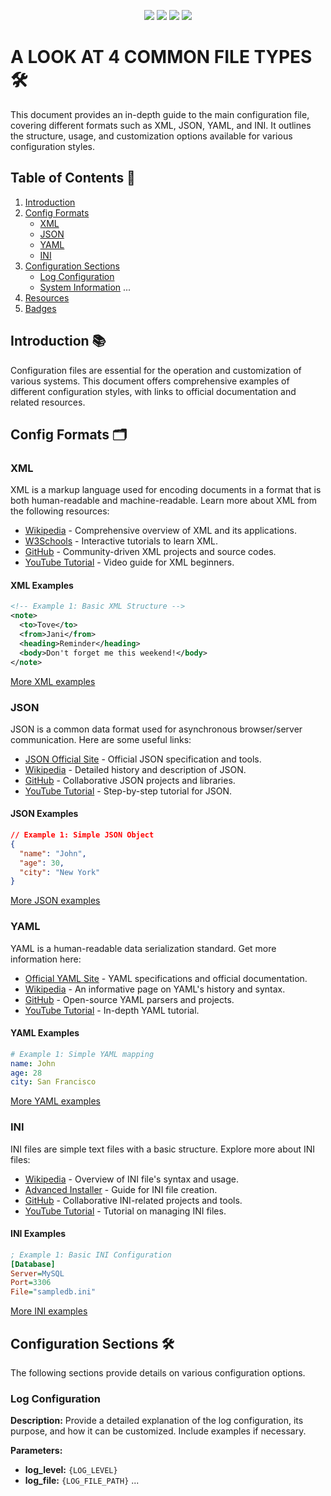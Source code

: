 
<p align="center">
  <a href="https://www.youtube.com"><img src="https://img.shields.io/badge/YouTube-FF0000?style=for-the-badge&logo=youtube&logoColor=white"></a>
  <a href="https://github.com"><img src="https://img.shields.io/badge/GitHub-100000?style=for-the-badge&logo=github&logoColor=white"></a>
  <a href="https://en.wikipedia.org"><img src="https://img.shields.io/badge/Wiki-555555?style=for-the-badge&logo=wikipedia&logoColor=white"></a>
  <a href="https://www.blogger.com"><img src="https://img.shields.io/badge/Blog-FF5722?style=for-the-badge&logo=blogger&logoColor=white"></a>
</p>

# A LOOK AT 4 COMMON FILE TYPES 🛠️

This document provides an in-depth guide to the main configuration file, covering different formats such as XML, JSON, YAML, and INI. It outlines the structure, usage, and customization options available for various configuration styles.

## Table of Contents 📝
1. [Introduction](#introduction)
2. [Config Formats](#config-formats)
   - [XML](#xml)
   - [JSON](#json)
   - [YAML](#yaml)
   - [INI](#ini)
3. [Configuration Sections](#configuration-sections)
   - [Log Configuration](#log-configuration)
   - [System Information](#system-information)
   ...
4. [Resources](#resources)
5. [Badges](#badges)

## Introduction 📚

Configuration files are essential for the operation and customization of various systems. This document offers comprehensive examples of different configuration styles, with links to official documentation and related resources.

## Config Formats 🗂️

### XML

XML is a markup language used for encoding documents in a format that is both human-readable and machine-readable. Learn more about XML from the following resources:
- [Wikipedia](https://en.wikipedia.org/wiki/XML) - Comprehensive overview of XML and its applications.
- [W3Schools](https://www.w3schools.com/xml/xml_whatis.asp) - Interactive tutorials to learn XML.
- [GitHub](https://github.com/topics/xml) - Community-driven XML projects and source codes.
- [YouTube Tutorial](https://www.youtube.com/watch?v=KeLiQXqVgMI) - Video guide for XML beginners.

#### XML Examples
```xml
<!-- Example 1: Basic XML Structure -->
<note>
  <to>Tove</to>
  <from>Jani</from>
  <heading>Reminder</heading>
  <body>Don't forget me this weekend!</body>
</note>
```
[More XML examples](#resources)

### JSON

JSON is a common data format used for asynchronous browser/server communication. Here are some useful links:
- [JSON Official Site](https://www.json.org/json-en.html) - Official JSON specification and tools.
- [Wikipedia](https://en.wikipedia.org/wiki/JSON) - Detailed history and description of JSON.
- [GitHub](https://github.com/topics/json) - Collaborative JSON projects and libraries.
- [YouTube Tutorial](https://www.youtube.com/watch?v=6OhMbf2v_jI) - Step-by-step tutorial for JSON.

#### JSON Examples
```json
// Example 1: Simple JSON Object
{
  "name": "John",
  "age": 30,
  "city": "New York"
}
```
[More JSON examples](#resources)

### YAML

YAML is a human-readable data serialization standard. Get more information here:
- [Official YAML Site](https://yaml.org/) - YAML specifications and official documentation.
- [Wikipedia](https://en.wikipedia.org/wiki/YAML) - An informative page on YAML's history and syntax.
- [GitHub](https://github.com/yaml/) - Open-source YAML parsers and projects.
- [YouTube Tutorial](https://www.youtube.com/watch?v=1uFVr15xDGg) - In-depth YAML tutorial.

#### YAML Examples
```yaml
# Example 1: Simple YAML mapping
name: John
age: 28
city: San Francisco
```
[More YAML examples](#resources)

### INI

INI files are simple text files with a basic structure. Explore more about INI files:
- [Wikipedia](https://en.wikipedia.org/wiki/INI_file) - Overview of INI file's syntax and usage.
- [Advanced Installer](https://www.advancedinstaller.com/what-is-ini-file.html) - Guide for INI file creation.
- [GitHub](https://github.com/topics/ini) - Collaborative INI-related projects and tools.
- [YouTube Tutorial](https://www.youtube.com/watch?v=eBTZMn5i_n4) - Tutorial on managing INI files.

#### INI Examples
```ini
; Example 1: Basic INI Configuration
[Database]
Server=MySQL
Port=3306
File="sampledb.ini"
```
[More INI examples](#resources)

## Configuration Sections 🛠️

The following sections provide details on various configuration options.

### Log Configuration

**Description:** Provide a detailed explanation of the log configuration, its purpose, and how it can be customized. Include examples if necessary.

**Parameters:**
- **log_level:** `{LOG_LEVEL}`
- **log_file:** `{LOG_FILE_PATH}`
...
  
</div>


